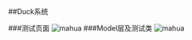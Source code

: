 
##Duck系统


###测试页面
![mahua](http://a2.qpic.cn/psb?/V11WCLch3jKbVO/1Ebs3PD3qCPDa2VKMOHbXTVlPlp4BNf.dYXpmCttGK8!/b/dH4BAAAAAAAA&bo=tQMrArUDKwIDCSw!&rf=viewer_4)
###Model层及测试类
![mahua](http://a2.qpic.cn/psb?/V11WCLch3jKbVO/5uW8SA5VK2PajztzUztJCG5MQH.PzdI2I4LfNrwQDwQ!/b/dI0BAAAAAAAA&bo=fgEcAn4BHAIDCSw!&rf=viewer_4)

